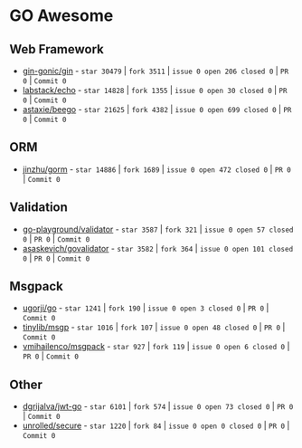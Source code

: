 # GO Awesome

## Web Framework

- [gin-gonic/gin](https://github.com/gin-gonic/gin) -  `star 30479` | `fork 3511` |  `issue 0 open 206 closed 0` | `PR 0` | `Commit 0`
- [labstack/echo](https://github.com/labstack/echo) -  `star 14828` | `fork 1355` |  `issue 0 open 30 closed 0` | `PR 0` | `Commit 0`
- [astaxie/beego](https://github.com/astaxie/beego) -  `star 21625` | `fork 4382` |  `issue 0 open 699 closed 0` | `PR 0` | `Commit 0`

## ORM
- [jinzhu/gorm](https://github.com/jinzhu/gorm) -  `star 14886` | `fork 1689` |  `issue 0 open 472 closed 0` | `PR 0` | `Commit 0`

## Validation

- [go-playground/validator](https://github.com/go-playground/validator) -  `star 3587` | `fork 321` |  `issue 0 open 57 closed 0` | `PR 0` | `Commit 0`
- [asaskevich/govalidator](https://github.com/asaskevich/govalidator) -  `star 3582` | `fork 364` |  `issue 0 open 101 closed 0` | `PR 0` | `Commit 0`

## Msgpack
- [ugorji/go](https://github.com/ugorji/go) -  `star 1241` | `fork 190` |  `issue 0 open 3 closed 0` | `PR 0` | `Commit 0`
- [tinylib/msgp](https://github.com/tinylib/msgp) -  `star 1016` | `fork 107` |  `issue 0 open 48 closed 0` | `PR 0` | `Commit 0`
- [vmihailenco/msgpack](https://github.com/vmihailenco/msgpack) -  `star 927` | `fork 119` |  `issue 0 open 6 closed 0` | `PR 0` | `Commit 0`

## Other

- [dgrijalva/jwt-go](https://github.com/dgrijalva/jwt-go) -  `star 6101` | `fork 574` |  `issue 0 open 73 closed 0` | `PR 0` | `Commit 0`
- [unrolled/secure](https://github.com/unrolled/secure) -  `star 1220` | `fork 84` |  `issue 0 open 0 closed 0` | `PR 0` | `Commit 0`
